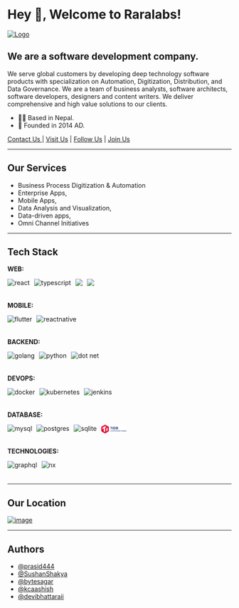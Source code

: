 # Hey 👋, Welcome to Raralabs!

[![Logo](https://uploads-ssl.webflow.com/620a1fd6507b821e7b314ba3/620b6d03295fd06f2dd10d75_raralogo.png)](https://raralabs.com)

## We are a software development company.
We serve global customers by developing deep technology software products with specialization on Automation, Digitization, Distribution, and Data Governance. We are a team of business analysts, software architects, software developers, designers and content writers. We deliver comprehensive and high value solutions to our clients.  


  - 👨‍💻  Based in Nepal.</li>
  - 🚀  Founded in 2014 AD. </li>

[Contact Us ](mailto:hi@raralabs.com) | [Visit Us](https://raralabs.com) | [Follow Us](https://www.instagram.com/rara_labs) | [Join Us](https://www.linkedin.com/company/raralabs/)

<hr>

## Our Services
- Business Process Digitization & Automation
- Enterprise Apps, 
- Mobile Apps,
- Data Analysis and Visualization,
- Data-driven apps,
- Omni Channel Initiatives

<hr>

## Tech Stack

**WEB:** 
<div style="display:flex;gap:10px">
<img height="20" alt="react" src="https://badges.aleen42.com/src/react.svg">
<img height="20" alt="typescript" src="https://badges.aleen42.com/src/typescript.svg">
<img height="20" src="https://badges.aleen42.com/src/vitejs.svg">
<img height="20" src="https://img.shields.io/badge/Next-black?style=for-the-badge&logo=next.js&logoColor=white" >
</div>
<br />


**MOBILE:** 
<div style="display:flex;gap:10px">
<img alt='flutter' src="https://img.shields.io/badge/Flutter-black?style=plastic&logo=flutter&logoColor=1389FD" height=20>
<img alt='reactnative'  src="https://img.shields.io/badge/React%20Native-black?style=plastic&logo=react" height=20>
</div>
<br />




**BACKEND:** 
<div style="display:flex;gap:10px">
<img height="20" alt="golang" src="https://badges.aleen42.com/src/golang.svg">
<img height="20" alt="python" src="https://badges.aleen42.com/src/python.svg">
<img height="20" alt="dot net" src="https://img.shields.io/badge/.NET-5C2D91?style=for-the-badge&logo=.net&logoColor=white">
</div>
<br />


**DEVOPS:**  
<div style="display:flex;gap:10px">
<img height="20" alt="docker" src="https://badges.aleen42.com/src/docker.svg">
<img height="20" alt="kubernetes" src="https://img.shields.io/badge/kubernetes-%23326ce5.svg?style=for-the-badge&logo=kubernetes&logoColor=white">
<img height="20" alt="jenkins" src="https://img.shields.io/badge/jenkins-%232C5263.svg?style=for-the-badge&logo=jenkins&logoColor=white">
</div>

<br />

**DATABASE:**  
<div style="display:flex;gap:10px">
<img height="20" alt="mysql" src="https://img.shields.io/badge/mysql-%2300f.svg?style=for-the-badge&logo=mysql&logoColor=white">
<img height="20" alt="postgres" src="https://img.shields.io/badge/postgres-%23316192.svg?style=for-the-badge&logo=postgresql&logoColor=white">
<img height="20" alt="sqlite" src="https://img.shields.io/badge/sqlite-%2307405e.svg?style=for-the-badge&logo=sqlite&logoColor=white">
<img height="20" alt="tidb" src="https://github.com/pingcap/tidb/raw/master/docs/logo_with_text.png">



</div>
<br />

**TECHNOLOGIES:**  
<div style="display:flex;gap:10px">
<img height="20" alt="graphql" src="https://img.shields.io/badge/-GraphQL-E10098?style=for-the-badge&logo=graphql&logoColor=white">
<img height="20" alt="nx" src="https://img.shields.io/badge/nx-143055?style=for-the-badge&logo=nx&logoColor=white">

</div>
<br />

<hr>

## Our Location

[![image](https://user-images.githubusercontent.com/31175326/188585276-caa7eb8a-153f-4c95-b46f-90464c727818.png)](https://g.page/rara-labs?share)
<br />

<hr>

## Authors

- [@prasid444](https://www.github.com/prasid444)
- [@SushanShakya](https://www.github.com/SushanShakya)
- [@bytesagar](https://www.github.com/bytesagar)
- [@kcaashish](https://www.github.com/kcaashish)
- [@devibhattaraii](https://www.github.com/devibhattaraii)
